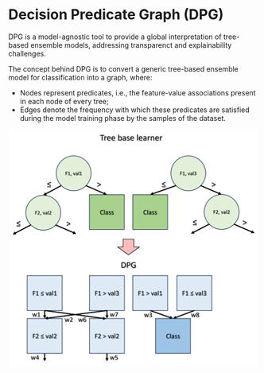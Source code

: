 # Decision Predicate Graph (DPG)
DPG is a model-agnostic tool to provide a global interpretation of tree-based ensemble models, addressing transparenct and explainability challenges.

The concept behind DPG is to convert a generic tree-based ensemble model for classification into a graph, where:
- Nodes represent predicates, i.e., the feature-value associations present in each node of every tree;
- Edges denote the frequency with which these predicates are satisfied during the model training phase by the samples of the dataset.

<p align="center">
  <img src="https://github.com/LeonardoArrighi/DPG/blob/main/examples/example.png?raw=true" width="500" />
</p>